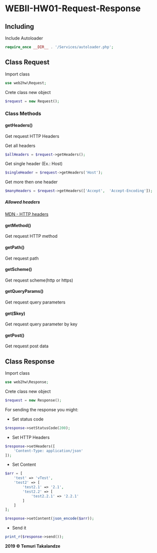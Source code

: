 # WEBII-HW01-Request-Response

## Including

Include Autoloader
```php
require_once __DIR__ . '/Services/autoloader.php';
```
## Class Request
Import class
```php
use web2hw\Request;
```
Crete class new object
```php
$request = new Request();
```

### Class Methods
#### getHeaders()
Get request HTTP Headers

Get all headers
```php
$allHeaders = $request->getHeaders();
```
Get single header (Ex.: Host)
```php
$singleHeader = $request->getHeaders('Host');
```
Get more then one header
```php
$manyHeaders = $request->getHeaders(['Accept',  'Accept-Encoding']);
```

##### Allowed headers
[MDN -  HTTP headers](https://developer.mozilla.org/en-US/docs/Web/HTTP/Headers "MDN -  HTTP headers")

#### getMethod()
Get request HTTP method

#### getPath()
Get request path

#### getScheme()
Get request scheme(http or https)

#### getQueryParams()
Get request query parameters

#### get($key)
Get request query parameter by key

#### getPost()
Get request post data

## Class Response
Import class
```php
use web2hw\Response;
```

Crete class new object
```php
$request = new Response();
```

For sending the response you might:
- Set status code
```php
$response->setStatusCode(200);
```

- Set HTTP Headers
```php
$response->setHeaders([
    'Content-Type: application/json'
]);
```

- Set Content
```php
$arr = [
    'test' => 'vTest',
    'test2' => [
        'test2.1' => '2.1',
        'test2.2' => [
            'test2.2.1' => '2.2.1'
        ]
    ]
];

$response->setContent(json_encode($arr));
```

- Send it
```php
print_r($response->send());
```

**2019 &copy; Temuri Takalandze**
